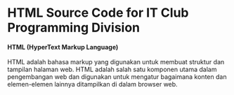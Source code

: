 # HTML Source Code for IT Club Programming Division

**HTML (HyperText Markup Language)**
<br>
<br>
HTML adalah bahasa markup yang digunakan untuk membuat struktur dan tampilan halaman web. HTML adalah salah satu komponen utama dalam pengembangan web dan digunakan untuk mengatur bagaimana konten dan elemen-elemen lainnya ditampilkan di dalam browser web.
